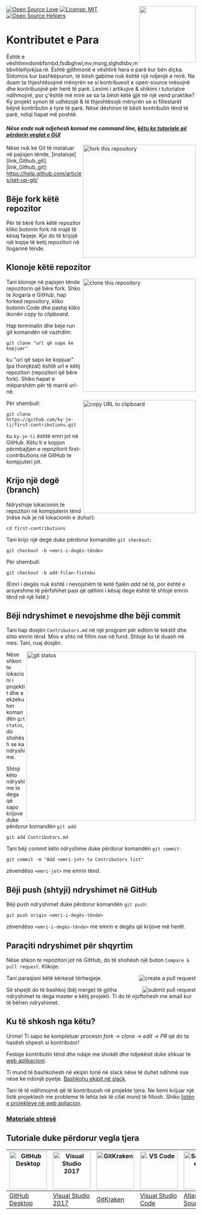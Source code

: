 [![Open Source Love](https://firstcontributions.github.io/open-source-badges/badges/open-source-v1/open-source.svg)](https://github.com/firstcontributions/open-source-badges)
[<img align="right" width="150" src="https://firstcontributions.github.io/assets/Readme/join-slack-team.png">](https://join.slack.com/t/firstcontributors/shared_invite/zt-1hg51qkgm-Xc7HxhsiPYNN3ofX2_I8FA)
[![License: MIT](https://img.shields.io/badge/License-MIT-green.svg)](https://opensource.org/licenses/MIT)
[![Open Source Helpers](https://www.codetriage.com/roshanjossey/first-contributions/badges/users.svg)](https://www.codetriage.com/roshanjossey/first-contributions)

# Kontributet e Para

Është e vështimndsmbfsmbd,fsdbghwl,mv,msng,slghdlsbv,mbbvhleihjvkjsa.rë. Është gjithmonë e vështirë hera e parë kur bën diçka. Sidomos kur bashkëpunon, të bësh gabime nuk është një ndjenjë e mirë. Ne duam ta thjeshtësojmë mënyrën se si kontribuesit e open-source mësojnë dhe kontribuojnë për herë të parë.
Leximi i artikujve & shikimi i tutorialve ndihmojnë, por ç'është më mirë se sa ta bësh këtë gjë në një vend praktike? Ky projekt synon të udhëzojë & të thjeshtësojë mënyrën se si fillestarët bëjnë kontributin e tyre të parë. Nëse dëshiron të bësh kontributin tënd të parë, ndiqi hapat më poshtë.

#### _Nëse ende nuk ndjehesh komod me command line, [këtu ke tutoriale që përdorin veglat e GUI](#Tutoriale-duke-përdorur-vegla-tjera)_

<img align="right" width="300" src="https://firstcontributions.github.io/assets/Readme/fork.png" alt="fork this repository" />

Nëse nuk ke Git të instaluar në pajisjen tënde, [instaloje][link_Github_git].
[link_Github_git]: https://help.github.com/articles/set-up-git/

## Bëje fork këtë repozitor

Për të bërë fork këtë repozitor kliko butonin fork në majë të kësaj faqeje. Kjo do të krijojë një kopje të ketij repozitori në llogarinë tënde.

## Klonoje këtë repozitor

<img align="right" width="300" src="https://firstcontributions.github.io/assets/Readme/clone.png" alt="clone this repository" />

Tani klonoje në pajisjen tënde repozitorin që bëre fork. Shko te llogaria e GitHub, hap forked repository, kliko butonin Code dhe pastaj kliko ikonën _copy to clipboard_.

Hap terminalin dhe bëje run git komandën në vazhdim:

```
git clone "url që sapo ke kopjuar"
```

ku "url që sapo ke kopjuar" (pa thonjëzat) është url e këtij repozitori (repozitori që bëre fork). Shiko hapat e mëparshëm për të marrë url-në.

<img align="right" width="300" src="https://firstcontributions.github.io/assets/Readme/copy-to-clipboard.png" alt="copy URL to clipboard" />

Për shembull:

```
git clone https://github.com/ky-je-ti/first-contributions.git
```

ku `ky-je-ti` është emri jot në GitHub. Këtu ti e kopjon përmbajtjen e repozitorit first-contributions në GitHub te kompjuteri jot.

## Krijo një degë (branch)

Ndryshoje lokacionin te repozitori në kompjuterin tënd (nëse nuk je në lokacionin e duhur):

```
cd first-contributions
```

Tani krijo një degë duke përdorur komandën `git checkout`:

```
git checkout -b <emri-i-degës-tënde>
```

Për shembull:

```
git checkout -b add-filan-fisteku
```

(Emri i degës nuk është i nevojshëm të ketë fjalën _add_ në të, por është e arsyeshme të përfshihet pasi që qëllimi i kësaj dege është të shtojë emrin tënd në një listë.)

## Bëji ndryshimet e nevojshme dhe bëji commit

Tani hap dosjën `Contributors.md` në një program për editim të tekstit dhe shto emrin tënd. Mos e shto në fillim ose në fund. Shtoje ku të duash në mes. Tani, ruaj dosjën.

<img align="right" width="450" src="https://firstcontributions.github.io/assets/Readme/git-status.png" alt="git status" />

Nëse shkon te lokacioni i projektit dhe e ekzekuton komandën `git status`, do shohësh se ka ndryshime.

Shtoji këto ndryshime te dega që sapo krijove duke përdorur komandën `git add`:

```
git add Contributors.md
```

Tani bëji commit këto ndryshime duke përdorur komandën `git commit`:

```
git commit -m "Add <emri-jot> to Contributors list"
```

zëvendëso `<emri-jot>` me emrin tënd.

## Bëji push (shtyji) ndryshimet në GitHub

Bëji push ndryshimet duke përdorur komandën `git push`:

```
git push origin <emri-i-degës-tënde>
```

zëvendëso `<emri-i-degës-tënde>` me emrin e degës që krijove më herët.

## Paraçiti ndryshimet për shqyrtim

Nëse shkon te repozitori jot në GitHub, do të shohësh një buton `Compare & pull request`. Klikoje.

<img style="float: right;" src="https://firstcontributions.github.io/assets/Readme/compare-and-pull.png" alt="create a pull request" />

Tani paraqisni këtë kërkesë tërheqjeje.

<img style="float: right;" src="https://firstcontributions.github.io/assets/Readme/submit-pull-request.png" alt="submit pull request" />

Së shpejti do të bashkoj (bëj merge) të gjitha ndryshimet te dega master e këtij projekti. Ti do të njoftohesh me email kur të bëhen ndryshimet.

## Ku të shkosh nga këtu?

Urime! Ti sapo ke kompletuar procesin _fork -> clone -> edit -> PR_ që do ta hasësh shpesh si kontributor!

Festoje kontributin tënd dhe ndaje me shokët dhe ndjekësit duke shkuar te [web aplikacioni](https://firstcontributions.github.io/#social-share).

Ti mund të bashkohesh në ekipin tonë në slack nëse të duhet ndihmë ose nëse ke ndonjë pyetje. [Bashkohu ekipit në slack](https://join.slack.com/t/firstcontributors/shared_invite/zt-1hg51qkgm-Xc7HxhsiPYNN3ofX2_I8FA).

Tani të të ndihmojmë që të kontribuosh në projekte tjera. Ne kemi krijuar një listë projektesh me probleme të lehta tek të cilat mund të fillosh. Shiko [listën e projekteve në web apliacion](https://firstcontributions.github.io/#project-list).

### [Materiale shtesë](additional-material/git_workflow_scenarios/additional-material.md)

## Tutoriale duke përdorur vegla tjera

| <a href="../gui-tool-tutorials/github-desktop-tutorial.md"><img alt="GitHub Desktop" src="https://desktop.github.com/images/desktop-icon.svg" width="100"></a> | <a href="../gui-tool-tutorials/github-windows-vs2017-tutorial.md"><img alt="Visual Studio 2017" src="https://upload.wikimedia.org/wikipedia/commons/c/cd/Visual_Studio_2017_Logo.svg" width="100"></a> | <a href="../gui-tool-tutorials/gitkraken-tutorial.md"><img alt="GitKraken" src="https://firstcontributions.github.io/assets/gui-tool-tutorials/gitkraken-tutorial/gk-icon.png" width="100"></a> | <a href="../gui-tool-tutorials/github-windows-vs-code-tutorial.md"><img alt="VS Code" src="https://upload.wikimedia.org/wikipedia/commons/2/2d/Visual_Studio_Code_1.18_icon.svg" width=100></a> | <a href="../gui-tool-tutorials/sourcetree-macos-tutorial.md"><img alt="Sourcetree App" src="https://wac-cdn.atlassian.com/dam/jcr:81b15cde-be2e-4f4a-8af7-9436f4a1b431/Sourcetree-icon-blue.svg" width=100></a> | <a href="../gui-tool-tutorials/github-windows-intellij-tutorial.md"><img alt="IntelliJ IDEA" src="https://upload.wikimedia.org/wikipedia/commons/thumb/9/9c/IntelliJ_IDEA_Icon.svg/512px-IntelliJ_IDEA_Icon.svg.png" width=100></a> |
| -------------------------------------------------------------------------------------------------------------------------------------------------------------- | ------------------------------------------------------------------------------------------------------------------------------------------------------------------------------------------------------ | ----------------------------------------------------------------------------------------------------------------------------------------------------------------------------------------------- | ----------------------------------------------------------------------------------------------------------------------------------------------------------------------------------------------- | --------------------------------------------------------------------------------------------------------------------------------------------------------------------------------------------------------------- | ----------------------------------------------------------------------------------------------------------------------------------------------------------------------------------------------------------------------------------- |
| [GitHub Desktop](../gui-tool-tutorials/github-desktop-tutorial.md)                                                                                             | [Visual Studio 2017](../gui-tool-tutorials/github-windows-vs2017-tutorial.md)                                                                                                                          | [GitKraken](../gui-tool-tutorials/gitkraken-tutorial.md)                                                                                                                                        | [Visual Studio Code](../gui-tool-tutorials/github-windows-vs-code-tutorial.md)                                                                                                                  | [Atlassian Sourcetree](../gui-tool-tutorials/sourcetree-macos-tutorial.md)                                                                                                                                      | [IntelliJ IDEA](../gui-tool-tutorials/github-windows-intellij-tutorial.md)                                                                                                                                                          |
